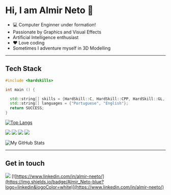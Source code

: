 # Hi, I am Almir Neto 👋

- 💻 Computer Enginner under formation!
- Passionate by Graphics and Visual Effects
- Artificial Intelligence enthusiast
- ❤️ Love coding
- Sometimes I adventure myself in 3D Modelling

---
## Tech Stack

```cpp
#include <hardskills>

int main () {

  std::string[] skills = {HardSkill::C, HardSkill::CPP, HardSkill::GL, HardSkill::Java};
  std::string[] languages = {"Portuguese", "English"};
  return SUCCESS;
}

```

[![Top Langs](https://github-readme-stats.vercel.app/api/top-langs/?username=AlmirNeeto99&layout=pie&langs_count=5)](https://github.com/AlmirNeeto99)

![](https://img.shields.io/badge/C-blue?logo=c&logoColor=white)
![](https://img.shields.io/badge/C%2B%2B-blue?logo=c%2B%2B&logoColor=white)
![](https://img.shields.io/badge/Java-orange?logo=java&logoColor=white)
![](https://img.shields.io/badge/GL-white?logo=opengl&logoColor=red)

![My GitHub Stats](https://gh-readme-profile.vercel.app/api?username=AlmirNeeto99&theme=dark)

---
## Get in touch

[![](https://img.shields.io/badge/almirneto338%40gmail.com-red?logo=gmail&logoColor=white)](mailto:almirneto338@gmail.com) [![https://www.linkedin.com/in/almir-neeto/](https://img.shields.io/badge/Almir_Neto-blue?logo=linkedin&logoColor=white)](https://www.linkedin.com/in/almir-neeto/)

